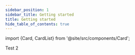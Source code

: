```yaml
---
sidebar_position: 1
sidebar_title: Getting started
title: Getting started
hide_table_of_contents: true
---
```


import {Card, CardList} from '@site/src/components/Card';

Test 2

<CardList>
  <Card label="Installation" isPrimary={true} size="big" link="installation" icon="disk" />
  <Card label="iX for designers" link="getting-started-for-designers" icon="tulip"/>
  <Card label="Industrial icon system" link="icon-library/icons" icon="language" />
  <Card label="Styles" link="theming/colors" icon="bulb"/>
  <Card label="Components" link="controls/application-frame/application" icon="configuration" />
</CardList>
